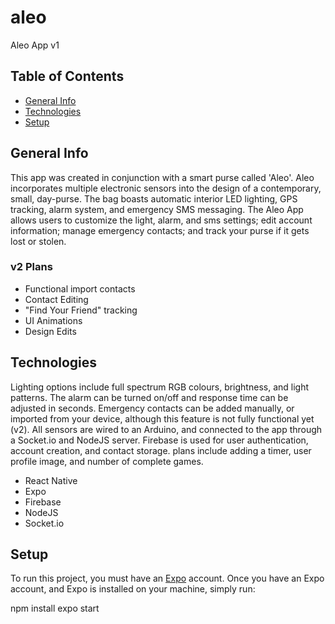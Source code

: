 # aleo
Aleo App v1

## Table of Contents
* [General Info](#general-info)
* [Technologies](#tech)
* [Setup](#setup)

## <a name="general-info">General Info</a>
This app was created in conjunction with a smart purse called 'Aleo'. Aleo incorporates multiple electronic sensors into the design of a contemporary, small, day-purse. The bag boasts automatic interior LED lighting, GPS tracking, alarm system, and emergency SMS messaging. The Aleo App allows users to customize the light, alarm, and sms settings; edit account information; manage emergency contacts; and track your purse if it gets lost or stolen.

### v2 Plans
* Functional import contacts
* Contact Editing
* "Find Your Friend" tracking
* UI Animations
* Design Edits

## <a name="tech">Technologies</a>
Lighting options include full spectrum RGB colours, brightness, and light patterns. The alarm can be turned on/off and response time can be adjusted in seconds. Emergency contacts can be added manually, or imported from your device, although this feature is not fully functional yet (v2). All sensors are wired to an Arduino, and connected to the app through a Socket.io and NodeJS server. Firebase is used for user authentication, account creation, and contact storage. plans include adding a timer, user profile image, and number of complete games.

* React Native
* Expo
* Firebase
* NodeJS
* Socket.io

## <a name="setup">Setup</a>
To run this project, you must have an [Expo](https://expo.io/) account. Once you have an Expo account, and Expo is installed on your machine, simply run:

npm install
expo start


